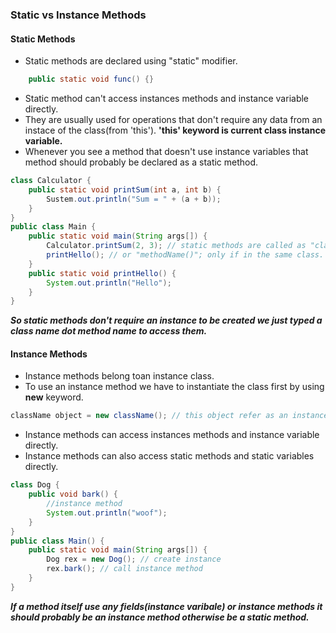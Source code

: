 ### Static vs Instance Methods
#### Static Methods
- Static methods are declared using "static" modifier.
```Java
    public static void func() {}
```
- Static method can't access instances methods and instance variable directly.
- They are usually used for operations that don't require any data from an instace of the class(from 'this'). **'this' keyword is current class instance variable.** 
- Whenever you see a method that doesn't use instance variables that method should probably be declared as a static method.
```Java
class Calculator {
    public static void printSum(int a, int b) {
        Sustem.out.println("Sum = " + (a + b));
    }
}
public class Main {
    public static void main(String args[]) {
        Calculator.printSum(2, 3); // static methods are called as "className.methodName()"
        printHello(); // or "methodName()"; only if in the same class.
    }
    public static void printHello() {
        System.out.println("Hello");
    }
}
```
***So static methods don't require an instance to be created we just typed a class name dot method name to access them.***
#### Instance Methods
- Instance methods belong toan instance class.
- To use an instance method we have to instantiate the class first by using **new** keyword.
```Java
className object = new className(); // this object refer as an instance
```
- Instance methods can access instances methods and instance variable directly.
- Instance methods can also access static methods and static variables directly.
```Java
class Dog {
    public void bark() {
        //instance method
        System.out.println("woof");
    }
}
public class Main() {
    public static void main(String args[]) {
        Dog rex = new Dog(); // create instance
        rex.bark(); // call instance method
    }
}
```
***If a method itself use any fields(instance varibale) or instance methods it should probably be an instance method otherwise be a static method.***
